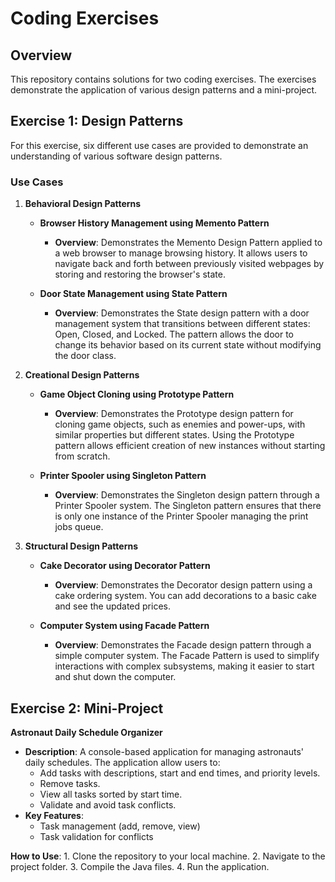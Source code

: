 # Coding Exercises

## Overview

This repository contains solutions for two coding exercises. The exercises demonstrate the application of various design patterns and a mini-project. 

## Exercise 1: Design Patterns

For this exercise, six different use cases are provided to demonstrate an understanding of various software design patterns.

### Use Cases

1. **Behavioral Design Patterns**
   - **Browser History Management using Memento Pattern**
     - **Overview**: Demonstrates the Memento Design Pattern applied to a web browser to manage browsing history. It allows users to navigate back and forth between previously visited webpages by storing and restoring the browser's state.

   - **Door State Management using State Pattern**
     - **Overview**: Demonstrates the State design pattern with a door management system that transitions between different states: Open, Closed, and Locked. The pattern allows the door to change its behavior based on its current state without modifying the door class.
     
2. **Creational Design Patterns**
  
   - **Game Object Cloning using Prototype Pattern**
     - **Overview**: Demonstrates the Prototype design pattern for cloning game objects, such as enemies and power-ups, with similar properties but different states. Using the Prototype pattern allows efficient creation of new instances without starting from scratch.
   
   - **Printer Spooler using Singleton Pattern**
     - **Overview**: Demonstrates the Singleton design pattern through a Printer Spooler system. The Singleton pattern ensures that there is only one instance of the Printer Spooler managing the print jobs queue.
  
3. **Structural Design Patterns** 
   
   - **Cake Decorator using Decorator Pattern**
     - **Overview**: Demonstrates the Decorator design pattern using a cake ordering system. You can add decorations to a basic cake and see the updated prices.
 
  
   - **Computer System using Facade Pattern**
     - **Overview**: Demonstrates the Facade design pattern through a simple computer system. The Facade Pattern is used to simplify interactions with complex subsystems, making it easier to start and shut down the computer.
  

## Exercise 2: Mini-Project

**Astronaut Daily Schedule Organizer**
   - **Description**: A console-based application for managing astronauts' daily schedules. The application allow users to:
     - Add tasks with descriptions, start and end times, and priority levels.
     - Remove tasks.
     - View all tasks sorted by start time.
     - Validate and avoid task conflicts.
   - **Key Features**: 
     - Task management (add, remove, view)
     - Task validation for conflicts

**How to Use**:
     1. Clone the repository to your local machine.
     2. Navigate to the project folder.
     3. Compile the Java files.
     4. Run the application.



